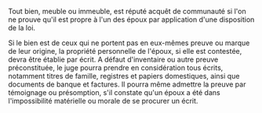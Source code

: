 Tout bien, meuble ou immeuble, est réputé acquêt de communauté si l'on ne prouve qu'il est propre à l'un des époux par application d'une disposition de la loi.

Si le bien est de ceux qui ne portent pas en eux-mêmes preuve ou marque de leur origine, la propriété personnelle de l'époux, si elle est contestée, devra être établie par écrit. A défaut d'inventaire ou autre preuve préconstituée, le juge pourra prendre en considération tous écrits, notamment titres de famille, registres et papiers domestiques, ainsi que documents de banque et factures. Il pourra même admettre la preuve par témoignage ou présomption, s'il constate qu'un époux a été dans l'impossibilité matérielle ou morale de se procurer un écrit.
